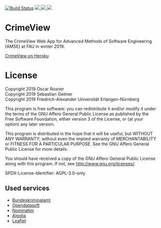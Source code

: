 [![Build Status](https://travis-ci.com/Kexplx/CrimeView.svg?branch=develop)](https://travis-ci.com/Kexplx/CrimeView)
<a href="https://github.com/Kexplx/CrimeView/releases/tag/amse-cw03-release-v0.6" alt="Release Page">
    <img src="https://img.shields.io/badge/license-AGPLv3-e74c3c" />
</a>
<a href="https://github.com/Kexplx/CrimeView/releases/tag/amse-cw03-release-v0.6" alt="License Page">
    <img src="https://img.shields.io/badge/version-v1.0-2980b9" />
</a>
<a href="https://crime-view.herokuapp.com/home" alt="Heroku Page">
    <img src="https://img.shields.io/badge/live%20on-heroku-9b59b6" />
</a>


# CrimeView
The CrimeView Web App for Advanced Methods of Software Engineering (AMSE) at FAU in winter 2019.

[CrimeView on Heroku](https://crime-view.herokuapp.com/home)

# License
Copyright 2019 Oscar Rosner  
Copyright 2019 Sebastian Geitner  
Copyright 2019 Friedrich-Alexander Universität Erlangen-Nürnberg

This program is free software: you can redistribute it and/or modify
it under the terms of the GNU Affero General Public License as
published by the Free Software Foundation, either version 3 of the
License, or (at your option) any later version.

This program is distributed in the hope that it will be useful,
but WITHOUT ANY WARRANTY; without even the implied warranty of
MERCHANTABILITY or FITNESS FOR A PARTICULAR PURPOSE.  See the
GNU Affero General Public License for more details.

You should have received a copy of the GNU Affero General Public License
along with this program.  If not, see <http://www.gnu.org/licenses/>.

SPDX-License-Identifier: AGPL-3.0-only

## Used services
- [Bundeskriminalamt](https://www.bka.de/)
- [Opendatasoft](https://www.opendatasoft.com/de/) 
- [Nominatim](https://nominatim.openstreetmap.org/)
- [Algolia](https://www.algolia.com/) 
- [Leaflet](https://leafletjs.com/) 
